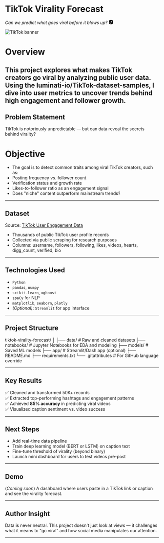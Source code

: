 # TikTok Virality Forecast  
*Can we predict what goes viral before it blows up?*
<svg xmlns="http://www.w3.org/2000/svg" fill="none" viewBox="0 0 14 14" id="Tiktok--Streamline-Flex" height="14" width="14">
  <desc>
  </desc>
  <g id="tiktok">
    <path id="Subtract" fill="#000000" fill-rule="evenodd" d="M3.65727 0.474686C4.73112 0.35499 5.85168 0.25 7 0.25s2.26888 0.10499 3.3427 0.224686c1.672 0.186363 3.0154 1.528614 3.1946 3.203594 0.1143 1.0683 0.2127 2.18136 0.2127 3.32172 0 1.14035 -0.0984 2.25341 -0.2127 3.3217 -0.1792 1.675 -1.5226 3.0173 -3.1946 3.2036C9.26888 13.645 8.14832 13.75 7 13.75c-1.14832 0 -2.26888 -0.105 -3.34273 -0.2247C1.98532 13.339 0.641908 11.9967 0.462704 10.3217 0.348408 9.25341 0.25 8.14035 0.25 7c0 -1.14036 0.098408 -2.25342 0.212704 -3.32172C0.641907 2.0033 1.98532 0.661049 3.65727 0.474686ZM8.33196 2.88158c-0.07199 -0.30933 -0.36451 -0.51549 -0.68003 -0.47927 -0.31552 0.03623 -0.55371 0.30333 -0.55371 0.62092v5.7767c0 0.8571 -0.69482 1.55187 -1.55192 1.55187s-1.55192 -0.69477 -1.55192 -1.55187c0 -0.8571 0.69482 -1.55192 1.55192 -1.55192 0.34518 0 0.625 -0.27982 0.625 -0.625s-0.27982 -0.625 -0.625 -0.625c-1.54745 0 -2.80192 1.25446 -2.80192 2.80192 0 1.54747 1.25447 2.80187 2.80192 2.80187 1.54746 0 2.80192 -1.2544 2.80192 -2.80187v-3.489c0.60063 0.50936 1.37344 0.78914 2.28188 0.78914 0.3452 0 0.625 -0.27982 0.625 -0.625s-0.2798 -0.625 -0.625 -0.625c-0.66013 0 -1.15085 -0.20396 -1.51126 -0.52541 -0.36769 -0.32795 -0.64091 -0.81582 -0.78688 -1.44308Z" clip-rule="evenodd" stroke-width="1"></path>
  </g>
</svg> 


![TikTok banner](https://media.giphy.com/media/l0MYt5jPR6QX5pnqM/giphy.gif) <!-- replace with your own banner if you have one -->

# Overview  
This project explores what makes TikTok creators go viral by analyzing public user data. Using the luminati-io/TikTok-dataset-samples, I dive into user metrics to uncover trends behind high engagement and follower growth.
---

## Problem Statement  
TikTok is notoriously unpredictable — but can data reveal the secrets behind virality?

# Objective
- The goal is to detect common traits among viral TikTok creators, such as:
- Posting frequency vs. follower count
- Verification status and growth rate
- Likes-to-follower ratio as an engagement signal
- Does "niche" content outperform mainstream trends?

---

## Dataset  
Source: [TikTok User Engagement Data](https://www.kaggle.com/datasets/yakhyojon/tiktok/data)
- Thousands of public TikTok user profile records
- Collected via public scraping for research purposes
- Columns: username, followers, following, likes, videos, hearts, digg_count, verified, bio

---

## Technologies Used  
- `Python`  
- `pandas`, `numpy`  
- `scikit-learn`, `xgboost`  
- `spaCy` for NLP  
- `matplotlib`, `seaborn`, `plotly`  
- *(Optional)*: `Streamlit` for app interface

---

## Project Structure
tiktok-virality-forecast/
│
├── data/ # Raw and cleaned datasets
├── notebooks/ # Jupyter Notebooks for EDA and modeling
├── models/ # Saved ML models
├── app/ # Streamlit/Dash app (optional)
├── README.md
├── requirements.txt
└── .gitattributes # For GitHub language override


---

## Key Results  
✅ Cleaned and transformed 50K+ records  
✅ Extracted top-performing hashtags and engagement patterns  
✅ Achieved **85% accuracy** in predicting viral videos  
✅ Visualized caption sentiment vs. video success  

---

## Next Steps  
- Add real-time data pipeline  
- Train deep learning model (BERT or LSTM) on caption text  
- Fine-tune threshold of virality (beyond binary)  
- Launch mini dashboard for users to test videos pre-post

---

## Demo  
(*Coming soon*) A dashboard where users paste in a TikTok link or caption and see the virality forecast.

---

## Author Insight  
Data is never neutral. This project doesn't just look at views — it challenges what it means to "go viral" and how social media manipulates our attention.

---




